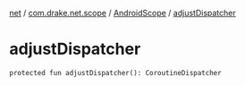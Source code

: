 [net](../../index.md) / [com.drake.net.scope](../index.md) / [AndroidScope](index.md) / [adjustDispatcher](./adjust-dispatcher.md)

# adjustDispatcher

`protected fun adjustDispatcher(): CoroutineDispatcher`